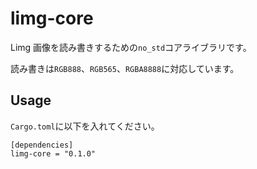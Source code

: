# limg-core
Limg 画像を読み書きするための`no_std`コアライブラリです。

読み書きは`RGB888`、`RGB565`、`RGBA8888`に対応しています。

## Usage 
`Cargo.toml`に以下を入れてください。

```
[dependencies]
limg-core = "0.1.0"
```